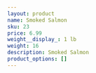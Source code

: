 ```yaml
---
layout: product
name: Smoked Salmon
sku: 23
price: 6.99
weight__display_: 1 lb
weight: 16
description: Smoked Salmon
product_options: []
---
```

